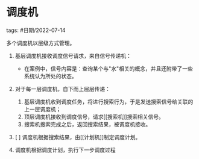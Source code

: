 调度机
====


tags: #日期/2022-07-14 


多个调度机以层级方式管理。

1. 基层调度机接收调度信号请求，来自信号传递机：
	- 在案例中，信号内容是：查询某个与"水"相关的概念，并且还附带了一些系统认为所处的状态。

2. 对于每一层调度机，自下而上层层传递：

	1. 基层调度机收到调度任务，将进行搜索行为，于是发送搜索信号给关联的上一层调度机；
	2. 顶层调度机接收到调度信号，请求[[搜索机]]搜索相关信号。
	3. 搜索机搜索完成之后，返回搜索结果，被调度机接收。
3. [ ] 调度机根据搜索结果，由[[计划机]]制定调度计划。
4. 调度机根据调度计划，执行下一步调度过程




